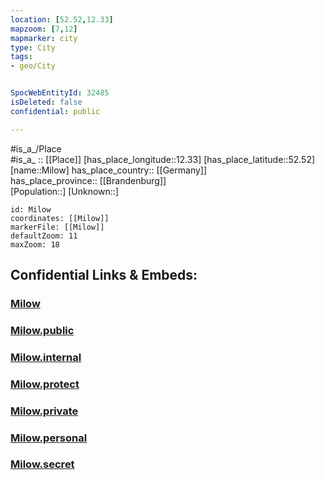```yaml
---
location: [52.52,12.33] 
mapzoom: [7,12] 
mapmarker: city 
type: City
tags:
- geo/City


SpocWebEntityId: 32485
isDeleted: false
confidential: public

---
```

#is_a_/Place  
#is_a_ :: [[Place]] 
[has_place_longitude::12.33] 
[has_place_latitude::52.52] 
[name::Milow] 
has_place_country:: [[Germany]]  
has_place_province:: [[Brandenburg]]  
[Population::] 
[Unknown::] 


```leaflet
id: Milow
coordinates: [[Milow]] 
markerFile: [[Milow]] 
defaultZoom: 11 
maxZoom: 18
```


## Confidential Links & Embeds: 

### [Milow](/_Standards/Earth/Continent/Europe/Europe~Central/Germany/Germany~East/Brandenburg/counties~Brandenburg/Havelland/cities~Havelland/Milower_Land/Milow.md) 

### [Milow.public](/_public/Earth/Continent/Europe/Europe~Central/Germany/Germany~East/Brandenburg/counties~Brandenburg/Havelland/cities~Havelland/Milower_Land/Milow.public.md) 

### [Milow.internal](/_internal/Earth/Continent/Europe/Europe~Central/Germany/Germany~East/Brandenburg/counties~Brandenburg/Havelland/cities~Havelland/Milower_Land/Milow.internal.md) 

### [Milow.protect](/_protect/Earth/Continent/Europe/Europe~Central/Germany/Germany~East/Brandenburg/counties~Brandenburg/Havelland/cities~Havelland/Milower_Land/Milow.protect.md) 

### [Milow.private](/_private/Earth/Continent/Europe/Europe~Central/Germany/Germany~East/Brandenburg/counties~Brandenburg/Havelland/cities~Havelland/Milower_Land/Milow.private.md) 

### [Milow.personal](/_personal/Earth/Continent/Europe/Europe~Central/Germany/Germany~East/Brandenburg/counties~Brandenburg/Havelland/cities~Havelland/Milower_Land/Milow.personal.md) 

### [Milow.secret](/_secret/Earth/Continent/Europe/Europe~Central/Germany/Germany~East/Brandenburg/counties~Brandenburg/Havelland/cities~Havelland/Milower_Land/Milow.secret.md)

